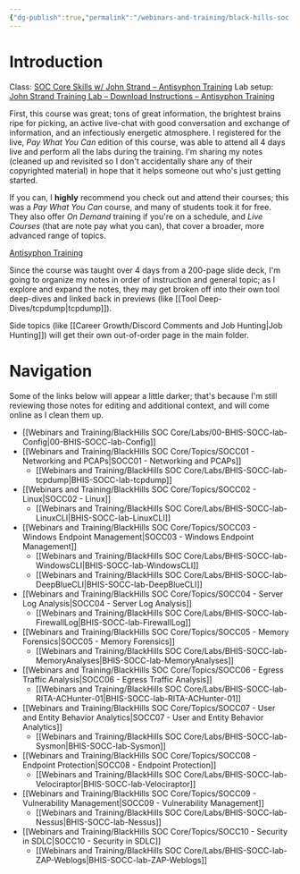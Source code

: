 ```yaml
---
{"dg-publish":true,"permalink":"/webinars-and-training/black-hills-soc-core/bhis-socc-notes-overview/","updated":"2025-06-09T11:37:04.604-07:00"}
---
```


# Introduction

Class: [SOC Core Skills w/ John Strand – Antisyphon Training](https://www.antisyphontraining.com/on-demand-courses/soc-core-skills-w-john-strand/)
Lab setup: [John Strand Training Lab – Download Instructions – Antisyphon Training](https://www.antisyphontraining.com/john-strand-training-lab-download-instructions/)

First, this course was great; tons of great information, the brightest brains ripe for picking, an active live-chat with good conversation and exchange of information, and an infectiously energetic atmosphere. I registered for the live, *Pay What You Can* edition of this course, was able to attend all 4 days live and perform all the labs during the training. I'm sharing my notes (cleaned up and revisited so I don't accidentally share any of their copyrighted material) in hope that it helps someone out who's just getting started. 

If you can, I **highly** recommend you check out and attend their courses; this was a *Pay What You Can* course, and many of students took it for free. They also offer *On Demand* training if you're on a schedule, and *Live Courses* (that are note pay what you can), that cover a broader, more advanced range of topics.

[Antisyphon Training](https://www.antisyphontraining.com/)

Since the course was taught over 4 days from a 200-page slide deck, I'm going to organize my notes in order of instruction and general topic; as I explore and expand the notes, they may get broken off into their own tool deep-dives and linked back in previews (like [[Tool Deep-Dives/tcpdump\|tcpdump]]).

Side topics (like [[Career Growth/Discord Comments and Job Hunting\|Job Hunting]]) will get their own out-of-order page in the main folder.

# Navigation
Some of the links below will appear a little darker; that's because I'm still reviewing those notes for editing and additional context, and will come online as I clean them up.

- [[Webinars and Training/BlackHills SOC Core/Labs/00-BHIS-SOCC-lab-Config\|00-BHIS-SOCC-lab-Config]]
- [[Webinars and Training/BlackHills SOC Core/Topics/SOCC01 - Networking and PCAPs\|SOCC01 - Networking and PCAPs]]
	- [[Webinars and Training/BlackHills SOC Core/Labs/BHIS-SOCC-lab-tcpdump\|BHIS-SOCC-lab-tcpdump]]
- [[Webinars and Training/BlackHills SOC Core/Topics/SOCC02 - Linux\|SOCC02 - Linux]]
	- [[Webinars and Training/BlackHills SOC Core/Labs/BHIS-SOCC-lab-LinuxCLI\|BHIS-SOCC-lab-LinuxCLI]]
- [[Webinars and Training/BlackHills SOC Core/Topics/SOCC03 - Windows Endpoint Management\|SOCC03 - Windows Endpoint Management]]
	- [[Webinars and Training/BlackHills SOC Core/Labs/BHIS-SOCC-lab-WindowsCLI\|BHIS-SOCC-lab-WindowsCLI]]
	- [[Webinars and Training/BlackHills SOC Core/Labs/BHIS-SOCC-lab-DeepBlueCLI\|BHIS-SOCC-lab-DeepBlueCLI]]
- [[Webinars and Training/BlackHills SOC Core/Topics/SOCC04 - Server Log Analysis\|SOCC04 - Server Log Analysis]]
	- [[Webinars and Training/BlackHills SOC Core/Labs/BHIS-SOCC-lab-FirewallLog\|BHIS-SOCC-lab-FirewallLog]]
- [[Webinars and Training/BlackHills SOC Core/Topics/SOCC05 - Memory Forensics\|SOCC05 - Memory Forensics]]
	- [[Webinars and Training/BlackHills SOC Core/Labs/BHIS-SOCC-lab-MemoryAnalyses\|BHIS-SOCC-lab-MemoryAnalyses]]
- [[Webinars and Training/BlackHills SOC Core/Topics/SOCC06 - Egress Traffic Analysis\|SOCC06 - Egress Traffic Analysis]]
	- [[Webinars and Training/BlackHills SOC Core/Labs/BHIS-SOCC-lab-RITA-ACHunter-01\|BHIS-SOCC-lab-RITA-ACHunter-01]]
- [[Webinars and Training/BlackHills SOC Core/Topics/SOCC07 - User and Entity Behavior Analytics\|SOCC07 - User and Entity Behavior Analytics]]
	- [[Webinars and Training/BlackHills SOC Core/Labs/BHIS-SOCC-lab-Sysmon\|BHIS-SOCC-lab-Sysmon]]
- [[Webinars and Training/BlackHills SOC Core/Topics/SOCC08 - Endpoint Protection\|SOCC08 - Endpoint Protection]]
	- [[Webinars and Training/BlackHills SOC Core/Labs/BHIS-SOCC-lab-Velociraptor\|BHIS-SOCC-lab-Velociraptor]]
- [[Webinars and Training/BlackHills SOC Core/Topics/SOCC09 - Vulnerability Management\|SOCC09 - Vulnerability Management]]
	- [[Webinars and Training/BlackHills SOC Core/Labs/BHIS-SOCC-lab-Nessus\|BHIS-SOCC-lab-Nessus]]
- [[Webinars and Training/BlackHills SOC Core/Topics/SOCC10 - Security in SDLC\|SOCC10 - Security in SDLC]]
	- [[Webinars and Training/BlackHills SOC Core/Labs/BHIS-SOCC-lab-ZAP-Weblogs\|BHIS-SOCC-lab-ZAP-Weblogs]]


